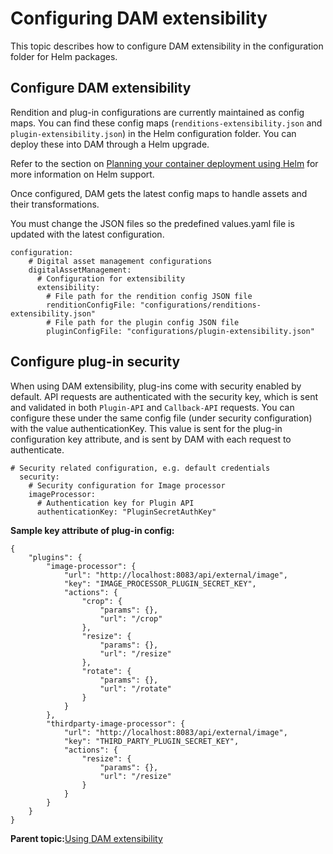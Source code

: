 # Configuring DAM extensibility

This topic describes how to configure DAM extensibility in the configuration folder for Helm packages.

## Configure DAM extensibility

Rendition and plug-in configurations are currently maintained as config maps. You can find these config maps \(`renditions-extensibility.json` and `plugin-extensibility.json`\) in the Helm configuration folder. You can deploy these into DAM through a Helm upgrade.

Refer to the section on [Planning your container deployment using Helm](https://help.hcltechsw.com/digital-experience/9.5/containerization/helm_planning_deployment.html) for more information on Helm support.

Once configured, DAM gets the latest config maps to handle assets and their transformations.

You must change the JSON files so the predefined values.yaml file is updated with the latest configuration.

```
configuration:
    # Digital asset management configurations
    digitalAssetManagement:
      # Configuration for extensibility
      extensibility:
        # File path for the rendition config JSON file
        renditionConfigFile: "configurations/renditions-extensibility.json"
        # File path for the plugin config JSON file
        pluginConfigFile: "configurations/plugin-extensibility.json"
```

## Configure plug-in security

When using DAM extensibility, plug-ins come with security enabled by default. API requests are authenticated with the security key, which is sent and validated in both `Plugin-API` and `Callback-API` requests. You can configure these under the same config file \(under security configuration\) with the value authenticationKey. This value is sent for the plug-in configuration key attribute, and is sent by DAM with each request to authenticate.

```
# Security related configuration, e.g. default credentials
  security:
    # Security configuration for Image processor
    imageProcessor:
      # Authentication key for Plugin API
      authenticationKey: "PluginSecretAuthKey"
```

**Sample key attribute of plug-in config:**

```
{
    "plugins": {
        "image-processor": {
            "url": "http://localhost:8083/api/external/image",
            "key": "IMAGE_PROCESSOR_PLUGIN_SECRET_KEY",
            "actions": {
                "crop": {
                    "params": {}, 
                    "url": "/crop"
                },
                "resize": {
                    "params": {}, 
                    "url": "/resize"
                },
                "rotate": {
                    "params": {}, 
                    "url": "/rotate"
                }
            }
        },
        "thirdparty-image-processor": {
            "url": "http://localhost:8083/api/external/image",
            "key": "THIRD_PARTY_PLUGIN_SECRET_KEY",
            "actions": {
                "resize": {
                    "params": {}, 
                    "url": "/resize"
                }
            }
        }
    }
}
```

**Parent topic:**[Using DAM extensibility ](../containerization/dam_extensibility.md)

